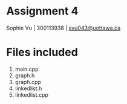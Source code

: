 # Assignment 4
Sophie Vu | 300113938 | svu043@uottawa.ca

# Files included
1. main.cpp
2. graph.h
3. graph.cpp
4. linkedlist.h
5. linkedlist.cpp
